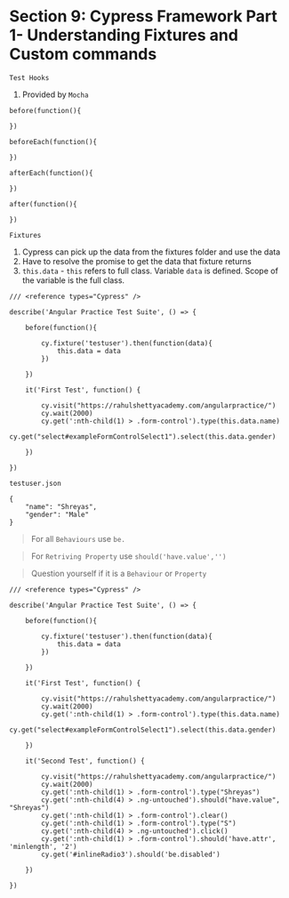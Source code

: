 # Section 9: Cypress Framework Part 1- Understanding Fixtures and Custom commands

`Test Hooks`
1. Provided by `Mocha`
```
before(function(){

})

beforeEach(function(){

})

afterEach(function(){
    
})

after(function(){
    
})

```

`Fixtures`
1. Cypress can pick up the data from the fixtures folder and use the data
2. Have to resolve the promise to get the data that fixture returns
3. `this.data` - `this` refers to full class. Variable `data` is defined. Scope of the variable is the full class.

```
/// <reference types="Cypress" />

describe('Angular Practice Test Suite', () => {
    
    before(function(){

        cy.fixture('testuser').then(function(data){
            this.data = data
        })
        
    })

    it('First Test', function() {

        cy.visit("https://rahulshettyacademy.com/angularpractice/")
        cy.wait(2000)
        cy.get(':nth-child(1) > .form-control').type(this.data.name)
        cy.get("select#exampleFormControlSelect1").select(this.data.gender)

    })
  
})
```
`testuser.json`
```
{
    "name": "Shreyas",
    "gender": "Male"
}
```

> For all `Behaviours` use `be.`

> For `Retriving Property` use `should('have.value','')`

> Question yourself if it is a `Behaviour` or `Property`

```
/// <reference types="Cypress" />

describe('Angular Practice Test Suite', () => {
    
    before(function(){

        cy.fixture('testuser').then(function(data){
            this.data = data
        })
        
    })

    it('First Test', function() {

        cy.visit("https://rahulshettyacademy.com/angularpractice/")
        cy.wait(2000)
        cy.get(':nth-child(1) > .form-control').type(this.data.name)
        cy.get("select#exampleFormControlSelect1").select(this.data.gender)

    })

    it('Second Test', function() {

        cy.visit("https://rahulshettyacademy.com/angularpractice/")
        cy.wait(2000)
        cy.get(':nth-child(1) > .form-control').type("Shreyas")
        cy.get(':nth-child(4) > .ng-untouched').should("have.value", "Shreyas")
        cy.get(':nth-child(1) > .form-control').clear()
        cy.get(':nth-child(1) > .form-control').type("S")
        cy.get(':nth-child(4) > .ng-untouched').click()
        cy.get(':nth-child(1) > .form-control').should('have.attr', 'minlength', '2')
        cy.get('#inlineRadio3').should('be.disabled')

    })
  
})

```
